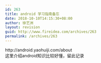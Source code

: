 ```yaml
---
id: 263
title: android 学习指南备忘
date: 2018-10-10T14:15:30+08:00
author: 徐艺洲
layout: revision
guid: http://www.fireidea.com/archives/263
permalink: /archives/263
---
```

<div id="sina_keyword_ad_area2" class="articalContent   ">
  http://android.yaohuiji.com/about<br />这里介绍android知识比较好懂，留此记录</p>